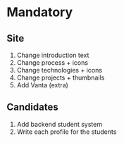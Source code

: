 # Mandatory

## Site

1. Change introduction text
1. Change process + icons
1. Change technologies + icons
1. Change projects + thumbnails
1. Add Vanta (extra)

## Candidates

1. Add backend student system
1. Write each profile for the students
